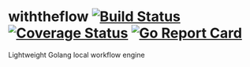 # withtheflow [![Build Status](https://travis-ci.org/bradleyjkemp/withtheflow.svg?branch=master)](https://travis-ci.org/bradleyjkemp/withtheflow) [![Coverage Status](https://coveralls.io/repos/github/bradleyjkemp/withtheflow/badge.svg)](https://coveralls.io/github/bradleyjkemp/withtheflow) [![Go Report Card](https://goreportcard.com/badge/github.com/bradleyjkemp/withtheflow)](https://goreportcard.com/report/github.com/bradleyjkemp/withtheflow)
Lightweight Golang local workflow engine
